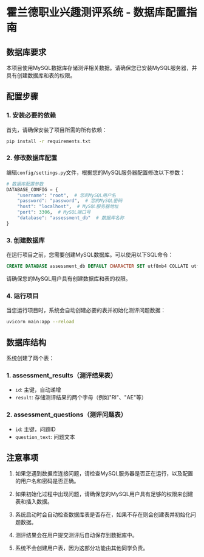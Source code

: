 # 霍兰德职业兴趣测评系统 - 数据库配置指南

## 数据库要求

本项目使用MySQL数据库存储测评相关数据。请确保您已安装MySQL服务器，并具有创建数据库和表的权限。

## 配置步骤

### 1. 安装必要的依赖

首先，请确保安装了项目所需的所有依赖：

```bash
pip install -r requirements.txt
```

### 2. 修改数据库配置

编辑`config/settings.py`文件，根据您的MySQL服务器配置修改以下参数：

```python
# 数据库配置参数
DATABASE_CONFIG = {
    "username": "root",  # 您的MySQL用户名
    "password": "password",  # 您的MySQL密码
    "host": "localhost",  # MySQL服务器地址
    "port": 3306,  # MySQL端口号
    "database": "assessment_db"  # 数据库名称
}
```

### 3. 创建数据库

在运行项目之前，您需要创建MySQL数据库。可以使用以下SQL命令：

```sql
CREATE DATABASE assessment_db DEFAULT CHARACTER SET utf8mb4 COLLATE utf8mb4_unicode_ci;
```

请确保您的MySQL用户具有创建数据库和表的权限。

### 4. 运行项目

当您运行项目时，系统会自动创建必要的表并初始化测评问题数据：

```bash
uvicorn main:app --reload
```

## 数据库结构

系统创建了两个表：

### 1. assessment_results（测评结果表）

- `id`: 主键，自动递增
- `result`: 存储测评结果的两个字母（例如"RI"、"AE"等）

### 2. assessment_questions（测评问题表）

- `id`: 主键，问题ID
- `question_text`: 问题文本

## 注意事项

1. 如果您遇到数据库连接问题，请检查MySQL服务器是否正在运行，以及配置的用户名和密码是否正确。

2. 如果初始化过程中出现问题，请确保您的MySQL用户具有足够的权限来创建表和插入数据。

3. 系统启动时会自动检查数据库表是否存在，如果不存在则会创建表并初始化问题数据。

4. 测评结果会在用户提交测评后自动保存到数据库中。

5. 系统不会创建用户表，因为这部分功能由其他同学负责。